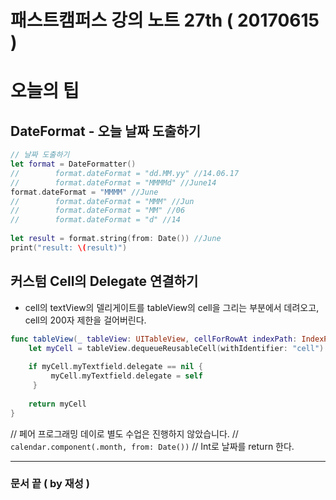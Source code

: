 # 패스트캠퍼스 강의 노트 27th ( 20170615 )

# 오늘의 팁

## DateFormat - 오늘 날짜 도출하기

```swift
// 날짜 도출하기
let format = DateFormatter()
//        format.dateFormat = "dd.MM.yy" //14.06.17
//        format.dateFormat = "MMMMd" //June14
format.dateFormat = "MMMM" //June
//        format.dateFormat = "MMM" //Jun
//        format.dateFormat = "MM" //06
//        format.dateFormat = "d" //14
    
let result = format.string(from: Date()) //June
print("result: \(result)")
```




## 커스텀 Cell의 Delegate 연결하기
 - cell의 textView의 델리게이트를 tableView의 cell을 그리는 부분에서 데려오고, cell의 200자 제한을 걸어버린다.

```swift
func tableView(_ tableView: UITableView, cellForRowAt indexPath: IndexPath) -> UITableViewCell {
    let myCell = tableView.dequeueReusableCell(withIdentifier: "cell") as! CustomFirstCell
    
    if myCell.myTextfield.delegate == nil {
	 	 myCell.myTextfield.delegate = self
	 }
    
    return myCell
}
```

// 페어 프로그래밍 데이로 별도 수업은 진행하지 않았습니다.
// `calendar.component(.month, from: Date())` // Int로 날짜를 return 한다.---
### 문서 끝 ( by 재성 )